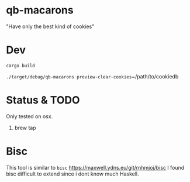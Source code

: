 # qb-macarons
"Have only the best kind of cookies"


# Dev
`cargo build`

`./target/debug/qb-macarons preview-clear-cookies`~/path/to/cookiedb



# Status & TODO
Only tested on osx.

1. brew tap

# Bisc
This tool is similar to `bisc`
https://maxwell.ydns.eu/git/rnhmjoj/bisc
I found bisc difficult to extend since i dont know much Haskell.

